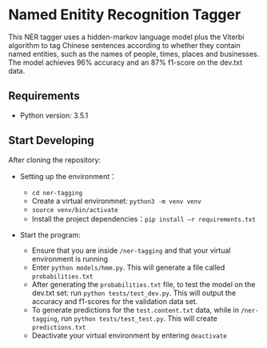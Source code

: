 # Named Enitity Recognition Tagger

This NER tagger uses a hidden-markov language model plus the Viterbi algorithm to tag Chinese sentences according to 
whether they contain named entities, such as the names of people, times, places and businesses. The model achieves 96% accuracy
and an 87% f1-score on the dev.txt data.

## Requirements

* Python version: 3.5.1

## Start Developing

After cloning the repository:

* Setting up the environment：
    - `cd ner-tagging`
    - Create a virtual environmnet: `python3 -m venv venv`
    - `source venv/bin/activate`
    - Install the project dependencies：`pip install –r requirements.txt`

* Start the program:
    - Ensure that you are inside `/ner-tagging` and that your virtual environment is running
    - Enter `python models/hmm.py`. This will generate a file called `probabilities.txt`
    - After generating the `probabilities.txt` file, to test the model on the dev.txt set: run `python tests/test_dev.py`. This will output the accuracy and f1-scores for the validation data set.
    - To generate predictions for the `test.content.txt` data, while in `/ner-tagging`, run `python tests/test_test.py`. This will create `predictions.txt`
    - Deactivate your virtual environment by entering `deactivate`
